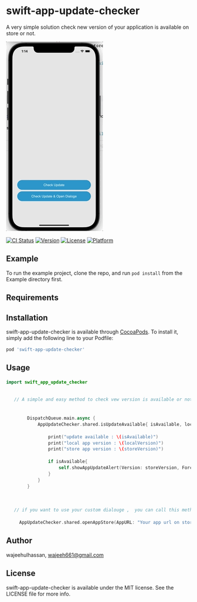 # swift-app-update-checker

A very simple solution check new version of your application is available on store or not.  

![](https://github.com/wajeeh-hassan/swift-app-update-checker/blob/master/media/demo.gif)



[![CI Status](https://img.shields.io/travis/wajeehulhassan/swift-app-update-checker.svg?style=flat)](https://travis-ci.org/wajeehulhassan/swift-app-update-checker)
[![Version](https://img.shields.io/cocoapods/v/swift-app-update-checker.svg?style=flat)](https://cocoapods.org/pods/swift-app-update-checker)
[![License](https://img.shields.io/cocoapods/l/swift-app-update-checker.svg?style=flat)](https://cocoapods.org/pods/swift-app-update-checker)
[![Platform](https://img.shields.io/cocoapods/p/swift-app-update-checker.svg?style=flat)](https://cocoapods.org/pods/swift-app-update-checker)

## Example

To run the example project, clone the repo, and run `pod install` from the Example directory first.

## Requirements

## Installation

swift-app-update-checker is available through [CocoaPods](https://cocoapods.org). To install
it, simply add the following line to your Podfile:

```ruby
pod 'swift-app-update-checker'
```

## Usage
```swift
import swift_app_update_checker
```

```swift
   
   // A simple and easy method to check vew version is available or not on app store 
   
    
        DispatchQueue.main.async {
            AppUpdateChecker.shared.isUpdateAvailable{ isAvailable, localVersion, storeVersion  in
                
                print("update available : \(isAvailable)")
                print("local app version : \(localVersion)")
                print("store app version : \(storeVersion)")
                
                if isAvailable{
                    self.showAppUpdateAlert(Version: storeVersion, Force: false, AppURL: "Your app url on store")
                }
            }
        }
   
```

```swift
   
   // if you want to use your custom dialouge ,  you can call this method to open app store
   
     AppUpdateChecker.shared.openAppStore(AppURL: "Your app url on store")

```





## Author

wajeehulhassan, wajeeh661@gmail.com

## License

swift-app-update-checker is available under the MIT license. See the LICENSE file for more info.
